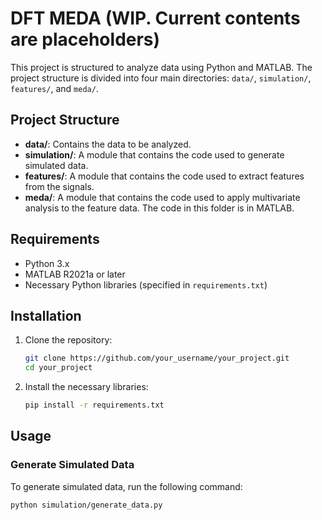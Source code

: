 # DFT MEDA (WIP. Current contents are placeholders)

This project is structured to analyze data using Python and MATLAB. The project structure is divided into four main directories: `data/`, `simulation/`, `features/`, and `meda/`.

## Project Structure

- **data/**: Contains the data to be analyzed.
- **simulation/**: A module that contains the code used to generate simulated data.
- **features/**: A module that contains the code used to extract features from the signals.
- **meda/**: A module that contains the code used to apply multivariate analysis to the feature data. The code in this folder is in MATLAB.

## Requirements

- Python 3.x
- MATLAB R2021a or later
- Necessary Python libraries (specified in `requirements.txt`)

## Installation

1. Clone the repository:
    ```bash
    git clone https://github.com/your_username/your_project.git
    cd your_project
    ```

2. Install the necessary libraries:
    ```bash
    pip install -r requirements.txt
    ```

## Usage

### Generate Simulated Data

To generate simulated data, run the following command:
```bash
python simulation/generate_data.py